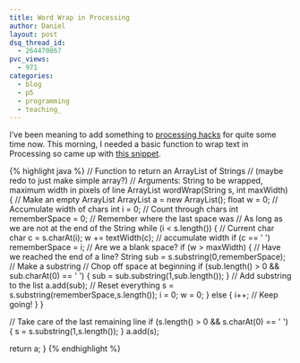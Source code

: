 ```yaml
---
title: Word Wrap in Processing
author: Daniel
layout: post
dsq_thread_id:
  - 264470867
pvc_views:
  - 971
categories:
  - blog
  - p5
  - programming
  - teaching_
---
```

<p>I&#8217;ve been meaning to add something to <a href="http://www.processinghacks.com/">processing hacks</a> for quite some time now.   This morning, I needed a basic function to wrap text in Processing so came up with <a href="http://www.processinghacks.com/hacks/wordwrap">this snippet</a>.</p>

{% highlight java %}
// Function to return an ArrayList of Strings
// (maybe redo to just make simple array?)
// Arguments: String to be wrapped, maximum width in pixels of line
ArrayList wordWrap(String s, int maxWidth) {
  // Make an empty ArrayList
  ArrayList a = new ArrayList();
  float w = 0;    // Accumulate width of chars
  int i = 0;      // Count through chars
  int rememberSpace = 0; // Remember where the last space was
  // As long as we are not at the end of the String
  while (i < s.length()) {
    // Current char
    char c = s.charAt(i);
    w += textWidth(c); // accumulate width
    if (c == ' ') rememberSpace = i; // Are we a blank space?
    if (w > maxWidth) {  // Have we reached the end of a line?
      String sub = s.substring(0,rememberSpace); // Make a substring
      // Chop off space at beginning
      if (sub.length() > 0 &#038;&#038; sub.charAt(0) == ' ') {
        sub = sub.substring(1,sub.length());
      }
      // Add substring to the list
      a.add(sub);
      // Reset everything
      s = s.substring(rememberSpace,s.length());
      i = 0;
      w = 0;
    } 
    else {
      i++;  // Keep going!
    }
  }

  // Take care of the last remaining line
  if (s.length() > 0 &#038;&#038; s.charAt(0) == ' ') {
    s = s.substring(1,s.length());
  }
  a.add(s);

  return a;
}
{% endhighlight %}
